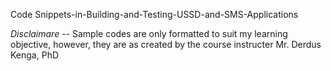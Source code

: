 Code Snippets-in-Building-and-Testing-USSD-and-SMS-Applications

*Disclaimare* --
Sample codes are only formatted to suit my learning objective, however, they are as created by the course instructer Mr. Derdus Kenga, PhD

